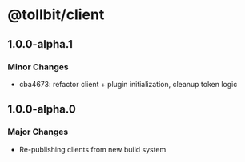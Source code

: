 # @tollbit/client

## 1.0.0-alpha.1

### Minor Changes

- cba4673: refactor client + plugin initialization, cleanup token logic

## 1.0.0-alpha.0

### Major Changes

- Re-publishing clients from new build system
